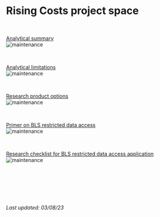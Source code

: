 # Rising Costs project space

<br>

[Analytical summary]()  
![maintenance](https://img.shields.io/badge/Status-Deprecated-red.svg) <!-- no link -->

<br>  

<!-- 
[Data]()  
![maintenance](https://img.shields.io/badge/Status-Deprecated-red.svg) 
-->
 
[Analytical limitations]()  
![maintenance](https://img.shields.io/badge/Status-Deprecated-red.svg) <!-- no link -->

<br>

[Research product options]()  
![maintenance](https://img.shields.io/badge/Status-Active-green.svg) <!-- no link -->

<br>

[Primer on BLS restricted data access]()  
![maintenance](https://img.shields.io/badge/Status-Active-green.svg) <!-- no link -->

<br>

[Research checklist for BLS restricted data access application]()  
![maintenance](https://img.shields.io/badge/Status-Active-green.svg) <!-- no link -->

<br>
<br>
<br>
<br>
<br> 

*Last updated: 03/08/23*
